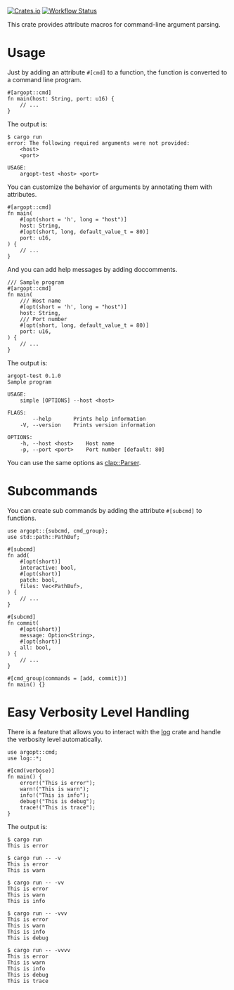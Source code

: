 
[![Crates.io](https://img.shields.io/crates/v/argopt.svg)](https://crates.io/crates/argopt)
[![Workflow Status](https://github.com/tanakh/argopt/workflows/Rust/badge.svg)](https://github.com/tanakh/argopt/actions?query=workflow%3A%22Rust%22)

This crate provides attribute macros for command-line argument parsing.

# Usage

Just by adding an attribute `#[cmd]` to a function, the function is converted to a command line program.

```should_panic
#[argopt::cmd]
fn main(host: String, port: u16) {
    // ...
}
```

The output is:

```text
$ cargo run
error: The following required arguments were not provided:
    <host>
    <port>

USAGE:
    argopt-test <host> <port>
```

You can customize the behavior of arguments by annotating them with attributes.

```should_panic
#[argopt::cmd]
fn main(
    #[opt(short = 'h', long = "host")]
    host: String,
    #[opt(short, long, default_value_t = 80)]
    port: u16,
) {
    // ...
}
```

And you can add help messages by adding doccomments.

```should_panic
/// Sample program
#[argopt::cmd]
fn main(
    /// Host name
    #[opt(short = 'h', long = "host")]
    host: String,
    /// Port number
    #[opt(short, long, default_value_t = 80)]
    port: u16,
) {
    // ...
}
```

The output is:

```text
argopt-test 0.1.0
Sample program

USAGE:
    simple [OPTIONS] --host <host>

FLAGS:
        --help       Prints help information
    -V, --version    Prints version information

OPTIONS:
    -h, --host <host>    Host name
    -p, --port <port>    Port number [default: 80]
```

You can use the same options as [clap::Parser](https://crates.io/crates/clap).

# Subcommands

You can create sub commands by adding the attribute `#[subcmd]` to functions.

```should_panic
use argopt::{subcmd, cmd_group};
use std::path::PathBuf;

#[subcmd]
fn add(
    #[opt(short)]
    interactive: bool,
    #[opt(short)]
    patch: bool,
    files: Vec<PathBuf>,
) {
    // ...
}

#[subcmd]
fn commit(
    #[opt(short)]
    message: Option<String>,
    #[opt(short)]
    all: bool,
) {
    // ...
}

#[cmd_group(commands = [add, commit])]
fn main() {}
```

# Easy Verbosity Level Handling

There is a feature that allows you to interact with the [log](https://crates.io/crates/log) crate and handle the verbosity level automatically.

```
use argopt::cmd;
use log::*;

#[cmd(verbose)]
fn main() {
    error!("This is error");
    warn!("This is warn");
    info!("This is info");
    debug!("This is debug");
    trace!("This is trace");
}
```

The output is:

```text
$ cargo run
This is error

$ cargo run -- -v
This is error
This is warn

$ cargo run -- -vv
This is error
This is warn
This is info

$ cargo run -- -vvv
This is error
This is warn
This is info
This is debug

$ cargo run -- -vvvv
This is error
This is warn
This is info
This is debug
This is trace
```
